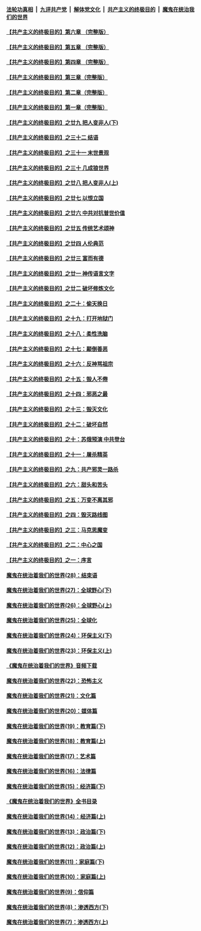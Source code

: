 

####  [法轮功真相](../../../../basic/blob/master/README.md?t=06040201) &nbsp;|&nbsp; [九评共产党](../../../../9ping.md/blob/master/README.md?t=06040201) &nbsp;|&nbsp; [解体党文化](../../../../jtdwh.md/blob/master/README.md?t=06040201)  &nbsp;|&nbsp; [共产主义的终极目的](../../../../gczydzjmd.md/blob/master/README.md?t=06040201) &nbsp;|&nbsp; [魔鬼在统治我们的世界](../../../../mgztzwmdsj.md/blob/master/README.md?t=06040201) 

#### [【共产主义的终极目的】第六章 （完整版）](../pages/nsc422/n11428913.md?t=06040201) 

#### [【共产主义的终极目的】第五章 （完整版）](../pages/nsc422/n11428912.md?t=06040201) 

#### [【共产主义的终极目的】第四章 （完整版）](../pages/nsc422/n11428907.md?t=06040201) 

#### [【共产主义的终极目的】第三章（完整版）](../pages/nsc422/n11428848.md?t=06040201) 

#### [【共产主义的终极目的】第二章（完整版）](../pages/nsc422/n11428831.md?t=06040201) 

#### [【共产主义的终极目的】第一章（完整版）](../pages/nsc422/n11417651.md?t=06040201) 

#### [【共产主义的终极目的】之廿九 把人变非人(下)](../pages/nsc422/n11344140.md?t=06040201) 

#### [【共产主义的终极目的】之三十二 结语](../pages/nsc422/n11360535.md?t=06040201) 

#### [【共产主义的终极目的】之三十一 末世景观](../pages/nsc422/n11351129.md?t=06040201) 

#### [【共产主义的终极目的】之三十 几成狼世界](../pages/nsc422/n11348280.md?t=06040201) 

#### [【共产主义的终极目的】之廿八 把人变非人(上)](../pages/nsc422/n11340492.md?t=06040201) 

#### [【共产主义的终极目的】之廿七 以恨立国](../pages/nsc422/n11336944.md?t=06040201) 

#### [【共产主义的终极目的】之廿六 中共对抗普世价值](../pages/nsc422/n11324785.md?t=06040201) 

#### [【共产主义的终极目的】之廿五 传统艺术颂神](../pages/nsc422/n11296396.md?t=06040201) 

#### [【共产主义的终极目的】之廿四 人伦典范](../pages/nsc422/n11296397.md?t=06040201) 

#### [【共产主义的终极目的】之廿三 富而有德](../pages/nsc422/n11283598.md?t=06040201) 

#### [【共产主义的终极目的】之廿一 神传语言文字](../pages/nsc422/n11263265.md?t=06040201) 

#### [【共产主义的终极目的】之廿二 破坏修炼文化](../pages/nsc422/n11245728.md?t=06040201) 

#### [【共产主义的终极目的】之二十：偷天换日](../pages/nsc422/n11238846.md?t=06040201) 

#### [【共产主义的终极目的】之十九：打开地狱门](../pages/nsc422/n11206376.md?t=06040201) 

#### [【共产主义的终极目的】之十八：柔性洗脑](../pages/nsc422/n11199994.md?t=06040201) 

#### [【共产主义的终极目的】之十七：颠倒善恶](../pages/nsc422/n11179782.md?t=06040201) 

#### [【共产主义的终极目的】之十六：反神骂祖宗](../pages/nsc422/n11166798.md?t=06040201) 

#### [【共产主义的终极目的】之十五：毁人不倦](../pages/nsc422/n11166792.md?t=06040201) 

#### [【共产主义的终极目的】之十四：邪恶之最](../pages/nsc422/n11150249.md?t=06040201) 

#### [【共产主义的终极目的】之十三：毁灭文化](../pages/nsc422/n11135227.md?t=06040201) 

#### [【共产主义的终极目的】之十二：破坏自然](../pages/nsc422/n11135214.md?t=06040201) 

#### [【共产主义的终极目的】之十：苏俄预演 中共登台](../pages/nsc422/n11118424.md?t=06040201) 

#### [【共产主义的终极目的】之十一：屠杀精英](../pages/nsc422/n11118442.md?t=06040201) 

#### [【共产主义的终极目的】之九：共产邪灵一路杀](../pages/nsc422/n11114139.md?t=06040201) 

#### [【共产主义的终极目的】之六：甜头和苦头](../pages/nsc422/n11096971.md?t=06040201) 

#### [【共产主义的终极目的】之五：万变不离其邪](../pages/nsc422/n11091285.md?t=06040201) 

#### [【共产主义的终极目的】之四：毁灭路线图](../pages/nsc422/n11086284.md?t=06040201) 

#### [【共产主义的终极目的】之三：马克思魔变](../pages/nsc422/n11061941.md?t=06040201) 

#### [【共产主义的终极目的】之二：中心之国](../pages/nsc422/n11047728.md?t=06040201) 

#### [【共产主义的终极目的】之一：序言](../pages/nsc422/n11086077.md?t=06040201) 

#### [魔鬼在统治着我们的世界(28)：结束语](../pages/nsc422/n10936246.md?t=06040201) 

#### [魔鬼在统治着我们的世界(27)：全球野心(下)](../pages/nsc422/n10928319.md?t=06040201) 

#### [魔鬼在统治着我们的世界(26)：全球野心(上)](../pages/nsc422/n10900318.md?t=06040201) 

#### [魔鬼在统治着我们的世界(25)：全球化](../pages/nsc422/n10788205.md?t=06040201) 

#### [魔鬼在统治着我们的世界(24)：环保主义(下)](../pages/nsc422/n10695307.md?t=06040201) 

#### [魔鬼在统治着我们的世界(23)：环保主义(上)](../pages/nsc422/n10688613.md?t=06040201) 

#### [《魔鬼在统治着我们的世界》音频下载](../pages/nsc422/n10635553.md?t=06040201) 

#### [魔鬼在统治着我们的世界(22)：恐怖主义](../pages/nsc422/n10614727.md?t=06040201) 

#### [魔鬼在统治着我们的世界(21)：文化篇](../pages/nsc422/n10597706.md?t=06040201) 

#### [魔鬼在统治着我们的世界(20)：媒体篇](../pages/nsc422/n10586579.md?t=06040201) 

#### [魔鬼在统治着我们的世界(19)：教育篇(下)](../pages/nsc422/n10564808.md?t=06040201) 

#### [魔鬼在统治着我们的世界(18)：教育篇(上)](../pages/nsc422/n10526970.md?t=06040201) 

#### [魔鬼在统治着我们的世界(17)：艺术篇](../pages/nsc422/n10499093.md?t=06040201) 

#### [魔鬼在统治着我们的世界(16)：法律篇](../pages/nsc422/n10485969.md?t=06040201) 

#### [魔鬼在统治着我们的世界(15)：经济篇(下)](../pages/nsc422/n10469975.md?t=06040201) 

#### [《魔鬼在统治着我们的世界》全书目录](../pages/nsc422/n10464261.md?t=06040201) 

#### [魔鬼在统治着我们的世界(14)：经济篇(上)](../pages/nsc422/n10457370.md?t=06040201) 

#### [魔鬼在统治着我们的世界(13)：政治篇(下)](../pages/nsc422/n10448270.md?t=06040201) 

#### [魔鬼在统治着我们的世界(12)：政治篇(上)](../pages/nsc422/n10444576.md?t=06040201) 

#### [魔鬼在统治着我们的世界(11)：家庭篇(下)](../pages/nsc422/n10440961.md?t=06040201) 

#### [魔鬼在统治着我们的世界(10)：家庭篇(上)](../pages/nsc422/n10435448.md?t=06040201) 

#### [魔鬼在统治着我们的世界(9)：信仰篇](../pages/nsc422/n10432159.md?t=06040201) 

#### [魔鬼在统治着我们的世界(8)：渗透西方(下)](../pages/nsc422/n10429603.md?t=06040201) 

#### [魔鬼在统治着我们的世界(7)：渗透西方(上)](../pages/nsc422/n10426013.md?t=06040201) 

